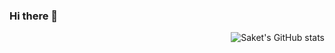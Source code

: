 ### Hi there 👋
<img alt="Saket's GitHub stats" align="right" src="https://github-readme-stats.vercel.app/api?username=SAKET03&hide_border=true&hide_title=true&show_icons=true&theme=dark&hide=stars,prs">
<!--
**SAKET03/SAKET03** is a ✨ _special_ ✨ repository because its `README.md` (this file) appears on your GitHub profile.

Here are some ideas to get you started:

- 🔭 I’m currently working on ...
- 🌱 I’m currently learning ...
- 👯 I’m looking to collaborate on ...
- 🤔 I’m looking for help with ...
- 💬 Ask me about ...
- 📫 How to reach me: ...
- 😄 Pronouns: ...
- ⚡ Fun fact: ...
-->
